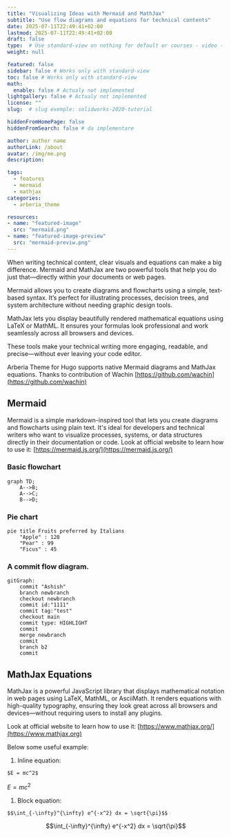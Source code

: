 ```yaml
---
title: "Visualizing Ideas with Mermaid and MathJax"
subtitle: "Use flow diagrams and equations for technical contents"
date: 2025-07-11T22:49:41+02:00
lastmod: 2025-07-11T22:49:41+02:00
draft: false
type:  # Use standard-view on nothing for default or courses - video - landingpage null for list view
weight: null 

featured: false
sidebar: false # Works only with standard-view
toc: false # Works only with standard-view
math:
  enable: false # Actualy not implemented
lightgallery: false # Actualy not implemented
license: ""
slug:  # slug exemple: solidworks-2020-tutorial

hiddenFromHomePage: false
hiddenFromSearch: false # da implementare

author: author name
authorLink: /about
avatar: /img/me.png
description: 

tags:
  - features
  - mermaid
  - mathjax
categories:
  - arberia_theme

resources:
- name: "featured-image"
  src: "mermaid.png"
- name: "featured-image-preview"
  src: "mermaid-previw.png"
---
```



When writing technical content, clear visuals and equations can make a big difference. Mermaid and MathJax are two powerful tools that help you do just that—directly within your documents or web pages.

Mermaid allows you to create diagrams and flowcharts using a simple, text-based syntax. It’s perfect for illustrating processes, decision trees, and system architecture without needing graphic design tools.

MathJax lets you display beautifully rendered mathematical equations using LaTeX or MathML. It ensures your formulas look professional and work seamlessly across all browsers and devices.

These tools make your technical writing more engaging, readable, and precise—without ever leaving your code editor.

<!--more-->

Arberia Theme for Hugo supports native Mermaid diagrams and MathJax equations. Thanks to contribution of Wachin [https://github.com/wachin](https://github.com/wachin) 

## Mermaid
Mermaid is a simple markdown-inspired tool that lets you create diagrams and flowcharts using plain text. It's ideal for developers and technical writers who want to visualize processes, systems, or data structures directly in their documentation or code. Look at official website to learn how to use it: [https://mermaid.js.org/](https://mermaid.js.org/) 

### Basic flowchart

```mermaid
graph TD;
    A-->B;
    A-->C;
    B-->D;
```

### Pie chart

```mermaid
pie title Fruits preferred by Italians
    "Apple" : 120
    "Pear" : 99
    "Ficus" : 45
```

### A commit flow diagram. 

```mermaid
gitGraph:
    commit "Ashish"
    branch newbranch
    checkout newbranch
    commit id:"1111"
    commit tag:"test"
    checkout main
    commit type: HIGHLIGHT
    commit
    merge newbranch
    commit
    branch b2
    commit
```


## MathJax Equations

MathJax is a powerful JavaScript library that displays mathematical notation in web pages using LaTeX, MathML, or AsciiMath. It renders equations with high-quality typography, ensuring they look great across all browsers and devices—without requiring users to install any plugins.

Look at official website to learn how to use it: [https://www.mathjax.org/](https://www.mathjax.org) 

Below some useful example: 

1) Inline equation: 

```
$E = mc^2$
```

$E = mc^2$

1) Block equation: 

```
$$\int_{-\infty}^{\infty} e^{-x^2} dx = \sqrt{\pi}$$
```

$$\int_{-\infty}^{\infty} e^{-x^2} dx = \sqrt{\pi}$$